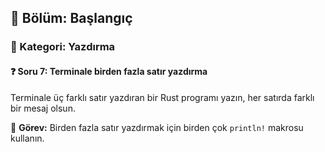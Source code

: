 ## 📘 Bölüm: Başlangıç  
### 🔹 Kategori: Yazdırma  
#### ❓ Soru 7: Terminale birden fazla satır yazdırma

Terminale üç farklı satır yazdıran bir Rust programı yazın, her satırda farklı bir mesaj olsun.

🔧 **Görev:** Birden fazla satır yazdırmak için birden çok `println!` makrosu kullanın.
